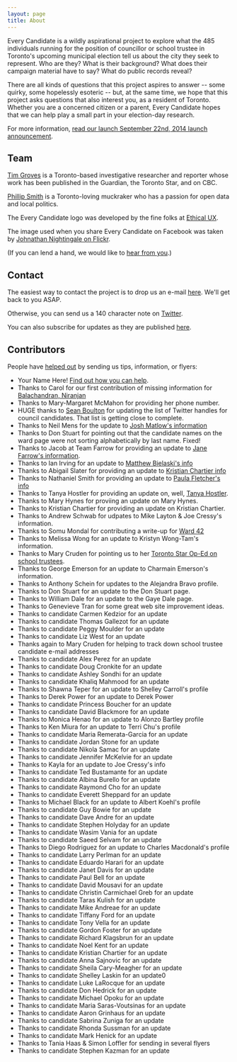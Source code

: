 ```yaml
---
layout: page
title: About
---
```


Every Candidate is a wildly aspirational project to explore what the 485 individuals running for the position of councillor or school trustee in Toronto's upcoming municipal election tell us about the city they seek to represent. Who are they? What is their background? What does their campaign material have to say? What do public records reveal?

There are all kinds of questions that this project aspires to answer -- some quirky, some hopelessly esoteric -- but, at the same time, we hope that this project asks questions that also interest you, as a resident of Toronto. Whether you are a concerned citizen or a parent, Every Candidate hopes that we can help play a small part in your election-day research.

For more information, [read our launch September 22nd, 2014 launch announcement](/2014/09/22/introducing-everycandidate-toronto/).

<h2 id="team">Team</h2>

[Tim Groves](https://twitter.com/timmgroves) is a Toronto-based investigative researcher and reporter whose work has been published in the Guardian, the Toronto Star, and on CBC. 

[Phillip Smith](https://twitter.com/phillipadsmith) is a Toronto-loving muckraker who has a passion for open data and local politics.

The Every Candidate logo was developed by the fine folks at [Ethical UX](http://ethicalux.com/).

The image used when you share Every Candidate on Facebook was taken by [Johnathan Nightingale on Flickr](https://www.flickr.com/photos/johnath/6876795286/in/photolist-dkJyJo-Kx33L-bF7TSB-a1tTAu-9zDhKF-oncwQ-btFnDY-7dEjM).

(If you can lend a hand, we would like to <a href="mailto:everycandidate@gmail.com">hear from you</a>.)

<h2 id="contact">Contact</h2>

The easiest way to contact the project is to drop us an e-mail <a href="mailto:everycandidate@gmail.com">here</a>. We'll get back to you ASAP.

Otherwise, you can send us a 140 character note on [Twitter](https://twitter.com/EveryCandidate).

You can also subscribe for updates as they are published [here](http://eepurl.com/3PqEv).

<h2 id="contributors">Contributors</h2>

People have [helped out](/get-involved) by sending us tips, information, or flyers:

* Your Name Here! [Find out how you can help](/get-involved).
* Thanks to Carol for our first contribution of missing information for [Balachandran, Niranjan](http://everycandidate.org/toronto-city-council/niranjan-balachandran-1998/)
* Thanks to Mary-Margaret McMahon for providing her phone number.
* HUGE thanks to [Sean Boulton](https://twitter.com/sboulton) for updating the list of Twitter handles for council candidates. That list is getting close to complete.
* Thanks to Neil Mens for the update to [Josh Matlow's information](/toronto-city-council/josh-matlow-1952/)
* Thanks to Don Stuart for pointing out that the candidate names on the ward page were not sorting alphabetically by last name. Fixed!
* Thanks to Jacob at Team Farrow for providing an update to [Jane Farrow's information](/toronto-city-council/jane-farrow-2166/).
* Thanks to Ian Irving for an update to [Matthew Bielaski's info](/toronto-city-council/matthew-bielaski-2410/)
* Thanks to Abigail Slater for providing an update to [Kristian Chartier info](/toronto-school-board/kristian-chartier-2473/)
* Thanks to Nathaniel Smith for providing an update to [Paula Fletcher's info](/toronto-city-council/paula-fletcher-2279/)
* Thanks to Tanya Hostler for providing an update on, well, [Tanya Hostler](/toronto-city-council/tanya-hostler-2421/).
* Thanks to Mary Hynes for proviing an update on Mary Hynes.
* Thanks to Kristian Chartier for providing an update on Kristian Chartier.
* Thanks to Andrew Schwab for udpates to Mike Layton & Joe Cressy's information.
* Thanks to Somu Mondal for contributing a write-up for [Ward 42](/toronto-ward/scarborough-rouge-river-42/)
* Thanks to Melissa Wong for an update to Kristyn Wong-Tam's information.
* Thanks to Mary Cruden for pointing us to her [Toronto Star Op-Ed on school trustees](http://www.thestar.com/opinion/commentary/2014/09/19/theres_no_excuse_for_ignoring_school_board_election.html).
* Thanks to George Emerson for an update to Charmain Emerson's information.
* Thanks to Anthony Schein for updates to the Alejandra Bravo profile.
* Thanks to Don Stuart for an update to the Don Stuart page.
* Thanks to William Dale for an update to the Gaye Dale page.
* Thanks to Genevieve Tran for some great web site improvement ideas.
* Thanks to candidate Carmen Kedzior for an update
* Thanks to candidate Thomas Gallezot for an update
* Thanks to candidate Peggy Moulder for an update
* Thanks to candidate Liz West for an update
* Thanks again to Mary Cruden for helping to track down school trustee candidate e-mail addresses
* Thanks to candidate Alex Perez for an update 
* Thanks to candidate Doug Cronkite for an update
* Thanks to candidate Ashley Sondhi for an update
* Thanks to candidate Khaliq Mahmood for an update
* Thanks to Shawna Teper for an update to Shelley Carroll's profile
* Thanks to Derek Power for an update to Derek Power
* Thanks to candidate Princess Boucher for an update
* Thanks to candidate David Blackmore for an update
* Thanks to Monica Henao for an update to Alonzo Bartley profile
* Thanks to Ken Miura for an update to Terri Chu's profile
* Thanks to candidate Maria Remerata-Garcia for an update
* Thanks to candidate Jordan Stone for an update
* Thanks to candidate Nikola Samac for an update
* Thanks to candidate Jennifer McKelvie for an update
* Thanks to Kayla for an update to Joe Cressy's info
* Thanks to candidate Ted Bustamante for an update
* Thanks to candidate Albina Burello for an update
* Thanks to candidate Raymond Cho for an update
* Thanks to candidate Everett Sheppard for an update
* Thanks to Michael Black for an update to Albert Koehl's profile
* Thanks to candidate Guy Bowie for an update
* Thanks to candidate Dave Andre for an update
* Thanks to candidate Stephen Holyday for an update
* Thanks to candidate Wasim Vania for an update
* Thanks to candidate Saeed Selvam for an update
* Thanks to Diego Rodriguez for an update to Charles Macdonald's profile
* Thanks to candidate Larry Perlman for an update
* Thanks to candidate Eduardo Harari for an update
* Thanks to candidate Janet Davis for an update
* Thanks to candidate Paul Bell for an update
* Thanks to candidate David Mousavi for an update
* Thanks to candidate Christin Carmichael Greb for an update
* Thanks to candidate Taras Kulish for an update
* Thanks to candidate Mike Andreae for an update
* Thanks to candidate Tiffany Ford for an update
* Thanks to candidate Tony Vella for an update
* Thanks to candidate Gordon Foster for an update
* Thanks to candidate Richard Klagsbrun for an update
* Thanks to candidate Noel Kent for an update
* Thanks to candidate Kristian Chartier for an update
* Thanks to candidate Anna Sajnovic for an update
* Thanks to candidate Sheila Cary-Meagher for an update
* Thanks to candidate Shelley Laskin for an update0
* Thanks to candidate Luke LaRocque for an update
* Thanks to candidate Don Hedrick for an update
* Thanks to candidate Michael Opoku for an update
* Thanks to candidate Maria Saras-Voutsinas for an update
* Thanks to candidate Aaron Grinhaus for an update
* Thanks to candidate Sabrina Zuniga for an update
* Thanks to candidate Rhonda Sussman for an update
* Thanks to candidate Mark Henick for an update
* Thanks to Tania Haas & Simon Loffler for sending in several flyers
* Thanks to candidate Stephen Kazman  for an update

